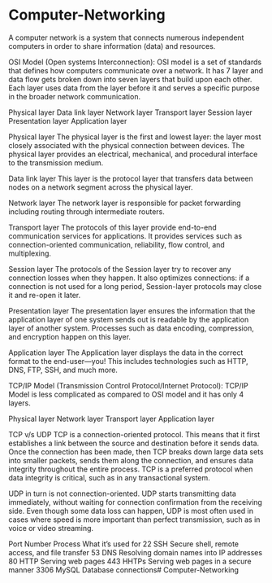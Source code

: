 # Computer-Networking
A computer network is a system that connects numerous independent computers in order to share information (data) and resources.

OSI Model (Open systems Interconnection):
 OSI model is a set of standards that defines how computers communicate over a network. It has 7 layer and data flow gets broken down into seven layers that build upon each other. Each layer uses data from the layer before it and serves a specific purpose in the broader network communication.

Physical layer
Data link layer
Network layer
Transport layer
Session layer
Presentation layer
Application layer

Physical layer
The physical layer is the first and lowest layer: the layer most closely associated with the physical connection between devices. The physical layer provides an electrical, mechanical, and procedural interface to the transmission medium.

Data link layer
This layer is the protocol layer that transfers data between nodes on a network segment across the physical layer.

Network layer
The network layer is responsible for packet forwarding including routing through intermediate routers.

Transport layer
The protocols of this layer provide end-to-end communication services for applications. It provides services such as connection-oriented communication, reliability, flow control, and multiplexing.

Session layer
The protocols of the Session layer try to recover any connection losses when they happen. It also optimizes connections: if a connection is not used for a long period, Session-layer protocols may close it and re-open it later.

Presentation layer
The presentation layer ensures the information that the application layer of one system sends out is readable by the application layer of another system. Processes such as data encoding, compression, and encryption happen on this layer.

Application layer
The Application layer displays the data in the correct format to the end-user—you! This includes technologies such as HTTP, DNS, FTP, SSH, and much more.

TCP/IP Model (Transmission Control Protocol/Internet Protocol):
TCP/IP Model is less complicated as compared to OSI model and it has only 4 layers.

Physical layer
Network layer
Transport layer
Application layer

TCP v/s UDP
TCP is a connection-oriented protocol. This means that it first establishes a link between the source and destination before it sends data. Once the connection has been made, then TCP breaks down large data sets into smaller packets, sends them along the connection, and ensures data integrity throughout the entire process. TCP is a preferred protocol when data integrity is critical, such as in any transactional system.

UDP in turn is not connection-oriented. UDP starts transmitting data immediately, without waiting for connection confirmation from the receiving side. Even though some data loss can happen, UDP is most often used in cases where speed is more important than perfect transmission, such as in voice or video streaming.

Port Number Process What it’s used for
22 SSH Secure shell, remote access, and file transfer 53 DNS Resolving domain names into IP addresses 80 HTTP Serving web pages 443 HHTPs Serving web pages in a secure manner 3306 MySQL Database connections# Computer-Networking
